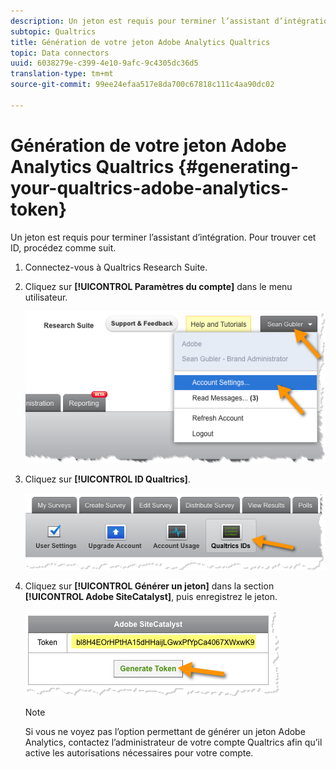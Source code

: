```yaml
---
description: Un jeton est requis pour terminer l’assistant d’intégration. Pour trouver cet ID, procédez comme suit.
subtopic: Qualtrics
title: Génération de votre jeton Adobe Analytics Qualtrics
topic: Data connectors
uuid: 6038279e-c399-4e10-9afc-9c4305dc36d5
translation-type: tm+mt
source-git-commit: 99ee24efaa517e8da700c67818c111c4aa90dc02

---
```



# Génération de votre jeton Adobe Analytics Qualtrics {#generating-your-qualtrics-adobe-analytics-token}

Un jeton est requis pour terminer l’assistant d’intégration. Pour trouver cet ID, procédez comme suit.

1. Connectez-vous à Qualtrics Research Suite.
1. Cliquez sur **[!UICONTROL Paramètres du compte]** dans le menu utilisateur.

   ![](assets/qualtrics-token-1.png)

1. Cliquez sur **[!UICONTROL ID Qualtrics]**.

   ![](assets/qualtrics-token-2.png)

1. Cliquez sur **[!UICONTROL Générer un jeton]** dans la section **[!UICONTROL Adobe SiteCatalyst]**, puis enregistrez le jeton.

   ![](assets/qualtrics-token-3.png)

   >[!NOTE]
   >
   >Si vous ne voyez pas l’option permettant de générer un jeton Adobe Analytics, contactez l’administrateur de votre compte Qualtrics afin qu’il active les autorisations nécessaires pour votre compte.

